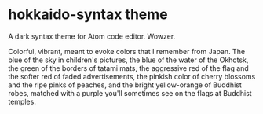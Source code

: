 # hokkaido-syntax theme

A dark syntax theme for Atom code editor. Wowzer.

Colorful, vibrant, meant to evoke colors that I remember from Japan. The blue of the sky in children's pictures, the blue of the water of the Okhotsk, the green of the borders of tatami mats, the aggressive red of the flag and the softer red of faded advertisements, the pinkish color of cherry blossoms and the ripe pinks of peaches, and the bright yellow-orange of Buddhist robes, matched with a purple you'll sometimes see on the flags at Buddhist temples.
